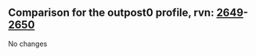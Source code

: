 ## Comparison for the outpost0 profile, rvn: [2649](https://github.com/PRO100KatYT/FortniteProfileRevisions/tree/main/profiles/outpost0/2649%20outpost0.json)-[2650](https://github.com/PRO100KatYT/FortniteProfileRevisions/tree/main/profiles/outpost0/2650%20outpost0.json)

No changes
